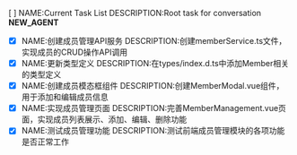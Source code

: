 [ ] NAME:Current Task List DESCRIPTION:Root task for conversation __NEW_AGENT__
-[x] NAME:创建成员管理API服务 DESCRIPTION:创建memberService.ts文件，实现成员的CRUD操作API调用
-[x] NAME:更新类型定义 DESCRIPTION:在types/index.d.ts中添加Member相关的类型定义
-[x] NAME:创建成员模态框组件 DESCRIPTION:创建MemberModal.vue组件，用于添加和编辑成员信息
-[x] NAME:实现成员管理页面 DESCRIPTION:完善MemberManagement.vue页面，实现成员列表展示、添加、编辑、删除功能
-[x] NAME:测试成员管理功能 DESCRIPTION:测试前端成员管理模块的各项功能是否正常工作